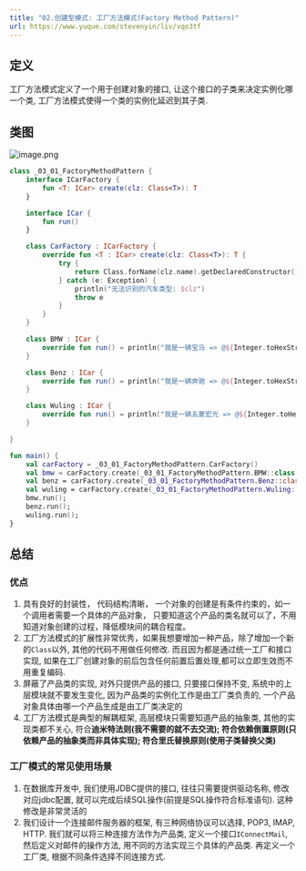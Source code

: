 ```yaml
---
title: "02.创建型模式: 工厂方法模式(Factory Method Pattern)"
url: https://www.yuque.com/stevenyin/liv/vqo3tf
---
```


<a name="Rm3Ub"></a>

## 定义

工厂方法模式定义了一个用于创建对象的接口, 让这个接口的子类来决定实例化哪一个类, 工厂方法模式使得一个类的实例化延迟到其子类. <a name="b5kzn"></a>

## 类图

![image.png](../assets/vqo3tf/1631545418545-eaec4dc1-1554-4aa4-85b9-4a0ff2770da2.png)

```kotlin
class _03_01_FactoryMethodPattern {
    interface ICarFactory {
        fun <T: ICar> create(clz: Class<T>): T
    }

    interface ICar {
        fun run()
    }

    class CarFactory : ICarFactory {
        override fun <T : ICar> create(clz: Class<T>): T {
            try {
                return Class.forName(clz.name).getDeclaredConstructor().newInstance() as T
            } catch (e: Exception) {
                println("无法识别的汽车类型: $clz")
                throw e
            }
        }
    }

    class BMW : ICar {
        override fun run() = println("我是一辆宝马 => @${Integer.toHexString(hashCode())}")
    }

    class Benz : ICar {
        override fun run() = println("我是一辆奔驰 => @${Integer.toHexString(hashCode())}")
    }

    class Wuling : ICar {
        override fun run() = println("我是一辆五菱宏光 => @${Integer.toHexString(hashCode())}")
    }

}

fun main() {
    val carFactory = _03_01_FactoryMethodPattern.CarFactory()
    val bmw = carFactory.create(_03_01_FactoryMethodPattern.BMW::class.java)
    val benz = carFactory.create(_03_01_FactoryMethodPattern.Benz::class.java)
    val wuling = carFactory.create(_03_01_FactoryMethodPattern.Wuling::class.java)
    bmw.run();
    benz.run();
    wuling.run();
}
```

<a name="AeZER"></a>

## 总结

<a name="Dclok"></a>

### 优点

1. 具有良好的封装性， 代码结构清晰， 一个对象的创建是有条件约束的，如一个调用者需要一个具体的产品对象， 只要知道这个产品的类名就可以了，不用知道对象创建的过程，降低模块间的耦合程度。
2. 工厂方法模式的扩展性非常优秀，如果我想要增加一种产品，除了增加一个新的`Class`以外, 其他的代码不用做任何修改. 而且因为都是通过统一工厂和接口实现, 如果在工厂创建对象的前后包含任何前置后置处理,都可以立即生效而不用重复编码.
3. 屏蔽了产品类的实现, 对外只提供产品的接口, 只要接口保持不变, 系统中的上层模块就不要发生变化, 因为产品类的实例化工作是由工厂类负责的, 一个产品对象具体由哪一个产品生成是由工厂类决定的
4. 工厂方法模式是典型的解耦框架, 高层模块只需要知道产品的抽象类, 其他的实现类都不关心, 符合**迪米特法则(我不需要的就不去交流); 符合依赖倒置原则(只依赖产品的抽象类而非具体实现); 符合里氏替换原则(使用子类替换父类)** <a name="nTzV4"></a>

### 工厂模式的常见使用场景

1. 在数据库开发中, 我们使用JDBC提供的接口, 往往只需要提供驱动名称, 修改对应jdbc配置, 就可以完成后续SQL操作(前提是SQL操作符合标准语句). 这种修改是非常灵活的
2. 我们设计一个连接邮件服务器的框架, 有三种网络协议可以选择, POP3, IMAP, HTTP. 我们就可以将三种连接方法作为产品类, 定义一个接口`IConnectMail`, 然后定义对邮件的操作方法, 用不同的方法实现三个具体的产品类. 再定义一个工厂类, 根据不同条件选择不同连接方式.

